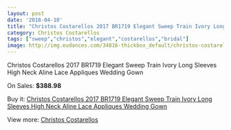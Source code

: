 ```yaml
---
layout: post
date: '2018-04-10'
title: "Christos Costarellos 2017 BR1719 Elegant Sweep Train Ivory Long Sleeves High Neck Aline Lace Appliques Wedding Gown"
category: Christos Costarellos
tags: ["sweep","christos","elegant","costarellos","bridal"]
image: http://img.eudances.com/34816-thickbox_default/christos-costarellos-2017-br1719-elegant-sweep-train-ivory-long-sleeves-high-neck-aline-lace-appliques-wedding-gown.jpg
---
```

Christos Costarellos 2017 BR1719 Elegant Sweep Train Ivory Long Sleeves High Neck Aline Lace Appliques Wedding Gown

On Sales: **$388.98**
<a href="https://www.eudances.com/en/christos-costarellos/10517-christos-costarellos-2017-br1719-elegant-sweep-train-ivory-long-sleeves-high-neck-aline-lace-appliques-wedding-gown.html"><amp-img layout="responsive" width="600" height="600" src="//img.eudances.com/34816-thickbox_default/christos-costarellos-2017-br1719-elegant-sweep-train-ivory-long-sleeves-high-neck-aline-lace-appliques-wedding-gown.jpg" alt="Christos Costarellos 2017 BR1719 Elegant Sweep Train Ivory Long Sleeves High Neck Aline Lace Appliques Wedding Gown 0" /></a>
<a href="https://www.eudances.com/en/christos-costarellos/10517-christos-costarellos-2017-br1719-elegant-sweep-train-ivory-long-sleeves-high-neck-aline-lace-appliques-wedding-gown.html"><amp-img layout="responsive" width="600" height="600" src="//img.eudances.com/34817-thickbox_default/christos-costarellos-2017-br1719-elegant-sweep-train-ivory-long-sleeves-high-neck-aline-lace-appliques-wedding-gown.jpg" alt="Christos Costarellos 2017 BR1719 Elegant Sweep Train Ivory Long Sleeves High Neck Aline Lace Appliques Wedding Gown 1" /></a>

Buy it: [Christos Costarellos 2017 BR1719 Elegant Sweep Train Ivory Long Sleeves High Neck Aline Lace Appliques Wedding Gown](https://www.eudances.com/en/christos-costarellos/10517-christos-costarellos-2017-br1719-elegant-sweep-train-ivory-long-sleeves-high-neck-aline-lace-appliques-wedding-gown.html "Christos Costarellos 2017 BR1719 Elegant Sweep Train Ivory Long Sleeves High Neck Aline Lace Appliques Wedding Gown")

View more: [Christos Costarellos](https://www.eudances.com/en/108-christos-costarellos "Christos Costarellos")